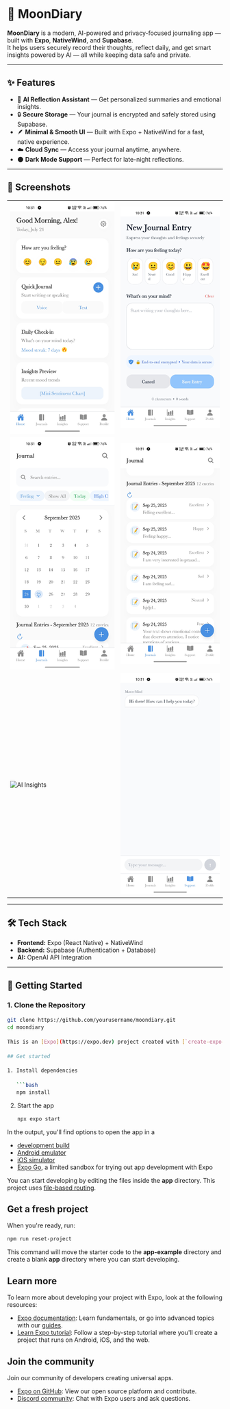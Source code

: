 # 🌙 MoonDiary

**MoonDiary** is a modern, AI-powered and privacy-focused journaling app — built with **Expo**, **NativeWind**, and **Supabase**.  
It helps users securely record their thoughts, reflect daily, and get smart insights powered by AI — all while keeping data safe and private.

---

## ✨ Features

- 🧠 **AI Reflection Assistant** — Get personalized summaries and emotional insights.
- 🔒 **Secure Storage** — Your journal is encrypted and safely stored using Supabase.
- 🪶 **Minimal & Smooth UI** — Built with Expo + NativeWind for a fast, native experience.
- ☁️ **Cloud Sync** — Access your journal anytime, anywhere.
- 🌑 **Dark Mode Support** — Perfect for late-night reflections.

---

## 📱 Screenshots

<table>
  <tr>
    <td><img src="./assets/images/home.jpg" alt="Home Screen" width="300"/></td>
    <td><img src="./assets/images/post.jpg" alt="Post Screen" width="300"/></td>
  </tr>
  <tr>
    <td><img src="./assets/images/journal.jpg" alt="Journal Entry" width="300"/></td>
    <td><img src="./assets/images/entries.jpg" alt="Entries Screen" width="300"/></td>
  </tr>
  <tr>
    <td><img src="./assets/images/insights.png" alt="AI Insights" width="300"/></td>
    <td><img src="./assets/images/bot.jpg" alt="AI Bot" width="300"/></td>
  </tr>
</table>

---

## 🛠️ Tech Stack

- **Frontend:** Expo (React Native) + NativeWind  
- **Backend:** Supabase (Authentication + Database)  
- **AI:** OpenAI API Integration  

---

## 🚀 Getting Started

### 1. Clone the Repository
```bash
git clone https://github.com/yourusername/moondiary.git
cd moondiary

This is an [Expo](https://expo.dev) project created with [`create-expo-app`](https://www.npmjs.com/package/create-expo-app).

## Get started

1. Install dependencies

   ```bash
   npm install
   ```

2. Start the app

   ```bash
   npx expo start
   ```

In the output, you'll find options to open the app in a

- [development build](https://docs.expo.dev/develop/development-builds/introduction/)
- [Android emulator](https://docs.expo.dev/workflow/android-studio-emulator/)
- [iOS simulator](https://docs.expo.dev/workflow/ios-simulator/)
- [Expo Go](https://expo.dev/go), a limited sandbox for trying out app development with Expo

You can start developing by editing the files inside the **app** directory. This project uses [file-based routing](https://docs.expo.dev/router/introduction).

## Get a fresh project

When you're ready, run:

```bash
npm run reset-project
```

This command will move the starter code to the **app-example** directory and create a blank **app** directory where you can start developing.

## Learn more

To learn more about developing your project with Expo, look at the following resources:

- [Expo documentation](https://docs.expo.dev/): Learn fundamentals, or go into advanced topics with our [guides](https://docs.expo.dev/guides).
- [Learn Expo tutorial](https://docs.expo.dev/tutorial/introduction/): Follow a step-by-step tutorial where you'll create a project that runs on Android, iOS, and the web.

## Join the community

Join our community of developers creating universal apps.

- [Expo on GitHub](https://github.com/expo/expo): View our open source platform and contribute.
- [Discord community](https://chat.expo.dev): Chat with Expo users and ask questions.
